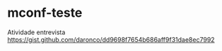 # mconf-teste
Atividade entrevista
https://gist.github.com/daronco/dd9698f7654b686aff9f31dae8ec7992
